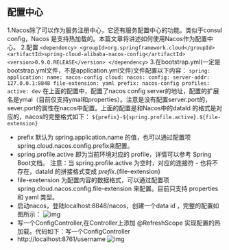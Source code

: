 ## 配置中心
1.Nacos除了可以作为服务注册中心，它还有服务配置中心的功能。类似于consul config，Nacos 是支持热加载的。本篇文章将讲述如何使用Nacos作为配置中心。
2.配置
`<dependency>
 	<groupId>org.springframework.cloud</groupId>
 	<artifactId>spring-cloud-alibaba-nacos-config</artifactId>
 	<version>0.9.0.RELEASE</version>
 </dependency>`
3.在bootstrap.yml(一定是bootstrap.yml文件，不是application.yml文件)文件配置以下内容：
 `spring:
    application:
      name: nacos-config
    cloud:
      nacos:
        config:
          server-addr: 127.0.0.1:8848
          file-extension: yaml
          prefix: nacos-config
    profiles:
      active: dev`
在上面的配置中，配置了nacos config server的地址，配置的扩展名是ymal（目前仅支持ymal和properties）。注意是没有配置server.port的，sever.port的属性在nacos中配置。上面的配置是和Nacos中的dataId 的格式是对应的，nacos的完整格式如下：
`${prefix}-${spring.profile.active}.${file-extension}`
* prefix 默认为 spring.application.name 的值，也可以通过配置项 spring.cloud.nacos.config.prefix来配置。
* spring.profile.active 即为当前环境对应的 profile，详情可以参考 Spring Boot文档。 注意：当 spring.profile.active 为空时，对应的连接符 - 也将不存在，dataId 的拼接格式变成 ${prefix}.${file-extension}
* file-exetension 为配置内容的数据格式，可以通过配置项 spring.cloud.nacos.config.file-extension 来配置。目前只支持 properties 和 yaml 类型。
* 启动nacos，登陆localhost:8848/nacos，创建一个data id ，完整的配置如图所示：
![img](/doc/image/微信截图_20191024094159.png)
* 写一个ConfigController,在Controller上添加 @RefreshScope 实现配置的热加载。代码如下：写一个ConfigController
* http://localhost:8761/username
![img](/doc/image/微信截图_20191024094140.png)
